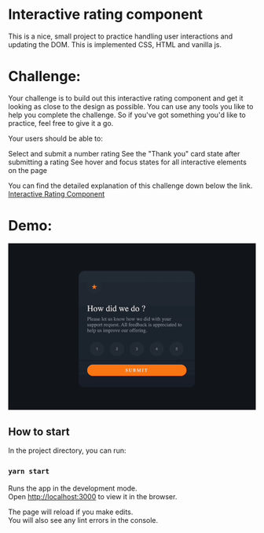 # Interactive rating component
This is a nice, small project to practice handling user interactions and updating the DOM.
This is implemented CSS, HTML and vanilla js.

# Challenge:
Your challenge is to build out this interactive rating component and get it looking as close to the design as possible.
You can use any tools you like to help you complete the challenge.
So if you've got something you'd like to practice, feel free to give it a go.

Your users should be able to:

Select and submit a number rating
See the "Thank you" card state after submitting a rating
See hover and focus states for all interactive elements on the page

You can find the detailed explanation of this challenge down below the link.
[Interactive Rating Component](https://www.frontendmentor.io/challenges/interactive-rating-component-koxpeBUmI)

# Demo:
![Demo](./demo.gif)

## How to start

In the project directory, you can run:

### `yarn start`

Runs the app in the development mode.\
Open [http://localhost:3000](http://localhost:3000) to view it in the browser.

The page will reload if you make edits.\
You will also see any lint errors in the console.
